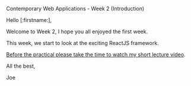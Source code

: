 Contemporary Web Applications - Week 2 (Introduction)

Hello [:firstname:],

Welcome to Week 2, I hope you all enjoyed the first week.

This week, we start to look at the exciting ReactJS framework.

[Before the practical please take the time to watch my short lecture video](https://joeappleton18.github.io/web-dev-2021-notes/sessions/week_2/lecture.html).

All the best,

Joe
